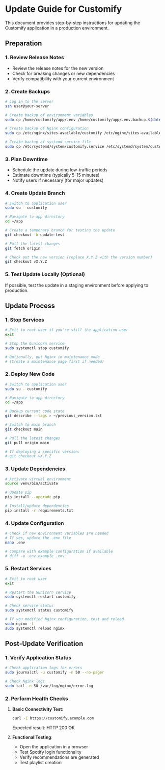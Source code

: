 # Update Guide for Customify

This document provides step-by-step instructions for updating the Customify application in a production environment.

## Preparation

### 1. Review Release Notes

- Review the release notes for the new version
- Check for breaking changes or new dependencies
- Verify compatibility with your current environment

### 2. Create Backups

```bash
# Log in to the server
ssh user@your-server

# Create backup of environment variables
sudo cp /home/customify/app/.env /home/customify/app/.env.backup.$(date +%Y%m%d)

# Create backup of Nginx configuration
sudo cp /etc/nginx/sites-available/customify /etc/nginx/sites-available/customify.backup.$(date +%Y%m%d)

# Create backup of systemd service file
sudo cp /etc/systemd/system/customify.service /etc/systemd/system/customify.service.backup.$(date +%Y%m%d)
```

### 3. Plan Downtime

- Schedule the update during low-traffic periods
- Estimate downtime (typically 5-15 minutes)
- Notify users if necessary (for major updates)

### 4. Create Update Branch

```bash
# Switch to application user
sudo su - customify

# Navigate to app directory
cd ~/app

# Create a temporary branch for testing the update
git checkout -b update-test

# Pull the latest changes
git fetch origin

# Check out the new version (replace X.Y.Z with the version number)
git checkout vX.Y.Z
```

### 5. Test Update Locally (Optional)

If possible, test the update in a staging environment before applying to production.

## Update Process

### 1. Stop Services

```bash
# Exit to root user if you're still the application user
exit

# Stop the Gunicorn service
sudo systemctl stop customify

# Optionally, put Nginx in maintenance mode
# (Create a maintenance page first if needed)
```

### 2. Deploy New Code

```bash
# Switch to application user
sudo su - customify

# Navigate to app directory
cd ~/app

# Backup current code state
git describe --tags > ~/previous_version.txt

# Switch to main branch
git checkout main

# Pull the latest changes
git pull origin main

# If deploying a specific version:
# git checkout vX.Y.Z
```

### 3. Update Dependencies

```bash
# Activate virtual environment
source venv/bin/activate

# Update pip
pip install --upgrade pip

# Install/update dependencies
pip install -r requirements.txt
```

### 4. Update Configuration

```bash
# Check if new environment variables are needed
# If yes, update the .env file
nano .env

# Compare with example configuration if available
# diff -u .env.example .env
```

### 5. Restart Services

```bash
# Exit to root user
exit

# Restart the Gunicorn service
sudo systemctl restart customify

# Check service status
sudo systemctl status customify

# If you modified Nginx configuration, test and reload
sudo nginx -t
sudo systemctl reload nginx
```

## Post-Update Verification

### 1. Verify Application Status

```bash
# Check application logs for errors
sudo journalctl -u customify -n 50 --no-pager

# Check Nginx logs
sudo tail -n 50 /var/log/nginx/error.log
```

### 2. Perform Health Checks

1. **Basic Connectivity Test**:
   ```bash
   curl -I https://customify.example.com
   ```
   Expected result: HTTP 200 OK

2. **Functional Testing**:
   - Open the application in a browser
   - Test Spotify login functionality
   - Verify recommendations are generated
   - Test playlist creation
